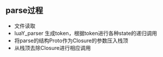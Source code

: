 ## parse过程

- 文件读取
- luaY_parser 生成token，根据token进行各种state的递归调用
- 将parse的结构Proto作为Closure的参数压入栈顶
- 从栈顶去除Closure进行相应调用

